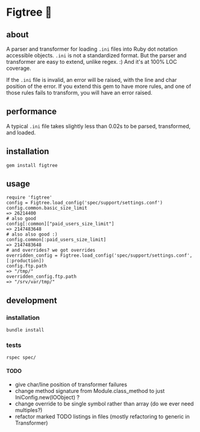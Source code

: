 # Figtree 🌳
## about
A parser and transformer for loading `.ini` files into Ruby dot notation accessible objects. `.ini` is not a standardized format. But the parser and transformer are easy to extend, unlike regex. :) And it's at 100% LOC coverage.

If the `.ini` file is invalid, an error will be raised, with the line and char position of the error. If you extend this gem to have more rules, and one of those rules fails to transform, you will have an error raised.

## performance
A typical `.ini` file takes slightly less than 0.02s to be parsed, transformed, and loaded.

## installation
`gem install figtree`

## usage
    require 'figtree'
    config = Figtree.load_config('spec/support/settings.conf')
    config.common.basic_size_limit
    => 26214400
    # also good
    config[:common]["paid_users_size_limit"]
    => 2147483648
    # also also good :)
    config.common[:paid_users_size_limit]
    => 2147483648
    # and overrides? we got overrides
    overridden_config = Figtree.load_config('spec/support/settings.conf', [:production])
    config.ftp.path
    => "/tmp/"
    overridden_config.ftp.path
    => "/srv/var/tmp/"

## development
### installation
`bundle install`

### tests
`rspec spec/`

#### TODO
- give char/line position of transformer failures
- change method signature from Module.class_method to just IniConfig.new(IOObject) ?
- change override to be single symbol rather than array (do we ever need multiples?)
- refactor marked TODO listings in files (mostly refactoring to generic in Transformer)
